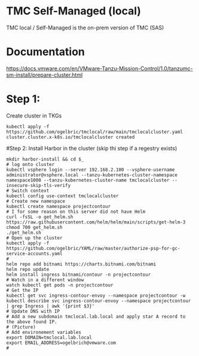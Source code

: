 # TMC Self-Managed (local)
TMC local / Self-Managed is the on-prem version of TMC (SAS)

# Documentation
https://docs.vmware.com/en/VMware-Tanzu-Mission-Control/1.0/tanzumc-sm-install/prepare-cluster.html

# Step 1: 
Create cluster in TKGs

```
kubectl apply -f https://github.com/ogelbric/tmclocal/raw/main/tmclocalcluster.yaml 
cluster.cluster.x-k8s.io/tmclocalcluster created
```

#Step 2:
Install Harbor in the cluster (skip thi step if a regestry exists) 

```
mkdir harbor-install && cd $_
# log onto cluster
kubectl vsphere login --server 192.168.2.100 --vsphere-username administrator@vsphere.local --tanzu-kubernetes-cluster-namespace  namespace1000 --tanzu-kubernetes-cluster-name tmclocalcluster --insecure-skip-tls-verify
# Switch context
kubectl config use-context tmclocalcluster
# Create new namespace
kubectl create namespace projectcontour
# I for some reason on this server did not have Helm
curl -fsSL -o get_helm.sh https://raw.githubusercontent.com/helm/helm/main/scripts/get-helm-3
chmod 700 get_helm.sh
./get_helm.sh
# Open up the cluster
kubectl apply -f https://github.com/ogelbric/YAML/raw/master/authorize-psp-for-gc-service-accounts.yaml
#
helm repo add bitnami https://charts.bitnami.com/bitnami
helm repo update
helm install ingress bitnami/contour -n projectcontour
# Watch in a different window
watch kubectl get pods -n projectcontour
# Get the IP
kubectl get svc ingress-contour-envoy --namespace projectcontour -w
kubectl describe svc ingress-contour-envoy --namespace projectcontour | grep Ingress | awk '{print $3}'
# Update DNS with IP
# Add a new subdomain tmclocal.lab.local and apply star A record to the above found IP.
# (Picture)
# Add environement variables
export DOMAIN=tmclocal.lab.local
export EMAIL_ADDRESS=ogelbrich@vmware.com
#

